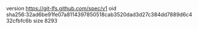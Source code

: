 version https://git-lfs.github.com/spec/v1
oid sha256:32ad6be91fe07a8114397850518cab3520dad3d27c384dd7889d6c432cfbfc6b
size 8293
